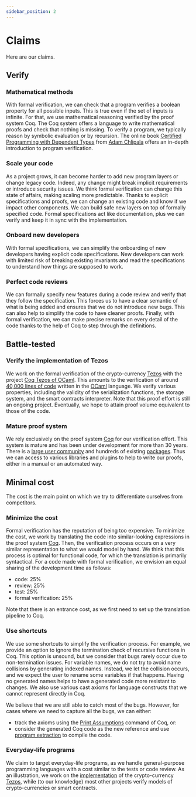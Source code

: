 ```yaml
---
sidebar_position: 2
---
```

# Claims
Here are our claims.

## Verify
### Mathematical methods
With formal verification, we can check that a program verifies a boolean property for all possible inputs. This is true even if the set of inputs is infinite. For that, we use mathematical reasoning verified by the proof system Coq. The Coq system offers a language to write mathematical proofs and check that nothing is missing. To verify a program, we typically reason by symbolic evaluation or by recursion. The online book [Certified Programming with Dependent Types](http://adam.chlipala.net/cpdt/) from [Adam Chlipala](http://adam.chlipala.net/) offers an in-depth introduction to program verification.

### Scale your code
As a project grows, it can become harder to add new program layers or change legacy code. Indeed, any change might break implicit requirements or introduce security issues. We think formal verification can change this state of affairs, making scaling more predictable. Thanks to explicit specifications and proofs, we can change an existing code and know if we impact other components. We can build safe new layers on top of formally specified code. Formal specifications act like documentation, plus we can verify and keep it in sync with the implementation.

### Onboard new developers
With formal specifications, we can simplify the onboarding of new developers having explicit code specifications. New developers can work with limited risk of breaking existing invariants and read the specifications to understand how things are supposed to work.

### Perfect code reviews
We can formally specify new features during a code review and verify that they follow the specification. This forces us to have a clear semantic of what is being added and ensures that we do not introduce new bugs. This can also help to simplify the code to have cleaner proofs. Finally, with formal verification, we can make precise remarks on every detail of the code thanks to the help of Coq to step through the definitions.

## Battle-tested
### Verify the implementation of Tezos
We work on the formal verification of the crypto-currency [Tezos](https://tezos.com/) with the project [Coq Tezos of OCaml](https://nomadic-labs.gitlab.io/coq-tezos-of-ocaml/). This amounts to the verification of around [40,000 lines of code](https://gitlab.com/tezos/tezos/-/tree/master/src/proto_alpha/lib_protocol) written in the [OCaml](https://ocaml.org/) language. We verify various properties, including the validity of the serialization functions, the storage system, and the smart contracts interpreter. Note that this proof effort is still an ongoing project. Eventually, we hope to attain proof volume equivalent to those of the code.

### Mature proof system
We rely exclusively on the proof system [Coq](https://coq.inria.fr/) for our verification effort. This system is mature and has been under development for more than 30 years. There is a [large user community](https://twitter.com/CoqLang) and hundreds of existing [packages](https://coq.inria.fr/opam/www/). Thus we can access to various libraries and plugins to help to write our proofs, either in a manual or an automated way.

## Minimal cost
The cost is the main point on which we try to differentiate ourselves from competitors.

### Minimize the cost
Formal verification has the reputation of being too expensive. To minimize the cost, we work by translating the code into similar-looking expressions in the proof system [Coq](https://coq.inria.fr/). Then, the verification process occurs on a very similar representation to what we would model by hand. We think that this process is optimal for functional code, for which the translation is primarily syntactical. For a code made with formal verification, we envision an equal sharing of the development time as follows:
* code: 25%
* review: 25%
* test: 25%
* formal verification: 25%

Note that there is an entrance cost, as we first need to set up the translation pipeline to Coq.

### Use shortcuts
We use some shortcuts to simplify the verification process. For example, we provide an option to ignore the termination check of recursive functions in Coq. This option is unsound, but we consider that bugs rarely occur due to non-termination issues. For variable names, we do not try to avoid name collisions by generating indexed names. Instead, we let the collision occurs, and we expect the user to rename some variables if that happens. Having no generated names helps to have a generated code more resistant to changes. We also use various cast axioms for language constructs that we cannot represent directly in Coq.

We believe that we are still able to catch most of the bugs. However, for cases where we need to capture all the bugs, we can either:
* track the axioms using the [Print Assumptions](https://coq.inria.fr/refman/proof-engine/vernacular-commands.html#coq:cmd.Print-Assumptions) command of Coq, or:
* consider the generated Coq code as the new reference and use [program extraction](https://coq.inria.fr/refman/addendum/extraction.html) to compile the code.

### Everyday-life programs
We claim to target everyday-life programs, as we handle general-purpose programming languages with a cost similar to the tests or code review. As an illustration, we work on the [implementation](https://nomadic-labs.gitlab.io/coq-tezos-of-ocaml/) of the crypto-currency [Tezos](https://tezos.com/), while (to our knowledge) most other projects verify models of crypto-currencies or smart contracts.
